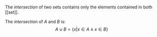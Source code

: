 The *intersection* of two sets contains only the elements contained in both [[set]].

The *intersection* of $A$ and $B$ is:
$$
A \cup B = \{ x | x\in A \land x\in B\}
$$
